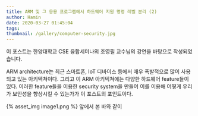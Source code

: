```yaml
---
title: ARM 및 그 응용 프로그램에서 하드웨어 지원 명령 레벨 분리 (2)
author: Hamin
date: 2020-03-27 01:45:04
tags:
thumbnail: /gallery/computer-security.jpg
---
```

이 포스트는 한양대학교 CSE 융합세미나의 조영필 교수님의 강연을 바탕으로 작성되었습니다.

ARM architecture는 최근 스마트폰, IoT 디바이스 등에서 매우 폭발적으로 많이 사용되고 있는 아키텍쳐이다. 그리고 이 ARM 아키텍쳐에는 다양한 하드웨어 feature들이 있다. 이러한 feature들을 이용한 security system을 만들어 이를 이용해 어떻게 우리가 보안성을 향상시킬 수 있는가가 이 포스트의 포인트이다.

<!-- more -->

{% asset_img image1.png %}
앞에서 본 바와 같이 